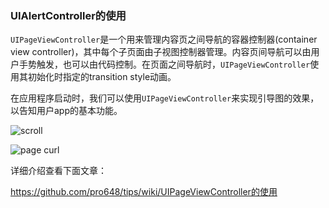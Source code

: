 ### UIAlertController的使用

`UIPageViewController`是一个用来管理内容页之间导航的容器控制器(container view controller)，其中每个子页面由子视图控制器管理。内容页间导航可以由用户手势触发，也可以由代码控制。在页面之间导航时，`UIPageViewController`使用其初始化时指定的transition style动画。

在应用程序启动时，我们可以使用`UIPageViewController`来实现引导图的效果，以告知用户app的基本功能。

![scroll](https://raw.githubusercontent.com/wiki/pro648/tips/images/PageVCInterPageSpace.gif)

![page curl](https://raw.githubusercontent.com/wiki/pro648/tips/images/PageVCPageCurl.gif)

详细介绍查看下面文章：

<https://github.com/pro648/tips/wiki/UIPageViewController的使用>